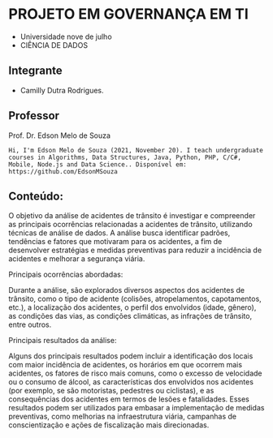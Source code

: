 #  PROJETO EM GOVERNANÇA EM TI

* Universidade nove de julho
* CIÊNCIA DE DADOS



## Integrante


*   Camilly Dutra Rodrigues.


## Professor

Prof. Dr. Edson Melo de Souza

```
Hi, I'm Edson Melo de Souza (2021, November 20). I teach undergraduate courses in Algorithms, Data Structures, Java, Python, PHP, C/C#, Mobile, Node.js and Data Science.. Disponível em: https://github.com/EdsonMSouza
```

## Conteúdo:

O objetivo da análise de acidentes de trânsito é investigar e compreender as principais ocorrências relacionadas a acidentes de trânsito, utilizando técnicas de análise de dados. A análise busca identificar padrões, tendências e fatores que motivaram para os acidentes, a fim de desenvolver estratégias e medidas preventivas para reduzir a incidência de acidentes e melhorar a segurança viária.

Principais ocorrências abordadas: 

Durante a análise, são explorados diversos aspectos dos acidentes de trânsito, como o tipo de acidente (colisões, atropelamentos, capotamentos, etc.), a localização dos acidentes, o perfil dos envolvidos (idade, gênero), as condições das vias, as condições climáticas, as infrações de trânsito, entre outros.

Principais resultados da análise: 

Alguns dos principais resultados podem incluir a identificação dos locais com maior incidência de acidentes, os horários em que ocorrem mais acidentes, os fatores de risco mais comuns, como o excesso de velocidade ou o consumo de álcool, as características dos envolvidos nos acidentes (por exemplo, se são motoristas, pedestres ou ciclistas), e as consequências dos acidentes em termos de lesões e fatalidades. Esses resultados podem ser utilizados para embasar a implementação de medidas preventivas, como melhorias na infraestrutura viária, campanhas de conscientização e ações de fiscalização mais direcionadas.

